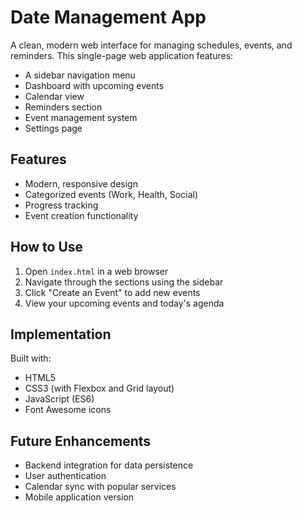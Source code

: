 # Date Management App

A clean, modern web interface for managing schedules, events, and reminders. This single-page web application features:

- A sidebar navigation menu
- Dashboard with upcoming events
- Calendar view
- Reminders section
- Event management system
- Settings page

## Features

- Modern, responsive design
- Categorized events (Work, Health, Social)
- Progress tracking
- Event creation functionality

## How to Use

1. Open `index.html` in a web browser
2. Navigate through the sections using the sidebar
3. Click "Create an Event" to add new events
4. View your upcoming events and today's agenda

## Implementation

Built with:
- HTML5
- CSS3 (with Flexbox and Grid layout)
- JavaScript (ES6)
- Font Awesome icons

## Future Enhancements

- Backend integration for data persistence
- User authentication
- Calendar sync with popular services
- Mobile application version
